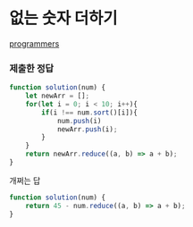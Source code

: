 # 없는 숫자 더하기

[programmers](https://programmers.co.kr/learn/courses/30/lessons/86051)

### 제출한 정답
```js
function solution(num) {
    let newArr = [];
    for(let i = 0; i < 10; i++){
        if(i !== num.sort()[i]){
            num.push(i)
            newArr.push(i);
        }
    }
    return newArr.reduce((a, b) => a + b);
}
```

개쩌는 답
```js
function solution(num) {
    return 45 - num.reduce((a, b) => a + b);
}
```